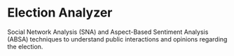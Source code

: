 # Election Analyzer
Social Network Analysis (SNA) and Aspect-Based Sentiment Analysis (ABSA) techniques to understand public interactions and opinions regarding the election.

